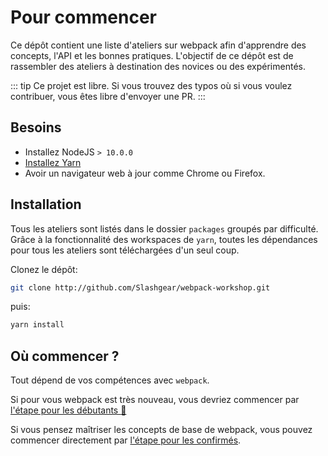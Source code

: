 # Pour commencer

Ce dépôt contient une liste d'ateliers sur webpack afin d'apprendre des concepts, l'API et les bonnes pratiques.
L'objectif de ce dépôt est de rassembler des ateliers à destination des novices ou des expérimentés.

::: tip
Ce projet est libre. Si vous trouvez des typos où si vous voulez contribuer, vous êtes libre d'envoyer une PR.
:::

## Besoins

- Installez NodeJS `> 10.0.0`
- [Installez Yarn](https://yarnpkg.com/fr/docs/install)
- Avoir un navigateur web à jour comme Chrome ou Firefox.

## Installation

Tous les ateliers sont listés dans le dossier `packages` groupés par difficulté.
Grâce à la fonctionnalité des workspaces de `yarn`, toutes les dépendances pour tous les ateliers sont téléchargées d'un seul coup.

Clonez le dépôt:

```bash
git clone http://github.com/Slashgear/webpack-workshop.git
```

puis:

```bash
yarn install
```

## Où commencer ?

Tout dépend de vos compétences avec `webpack`.

Si pour vous webpack est très nouveau, vous devriez commencer par [l'étape pour les débutants :baby:](novice/basics.md)

Si vous pensez maîtriser les concepts de base de webpack, vous pouvez commencer directement par [l'étape pour les confirmés](intermediate/dev.md).
